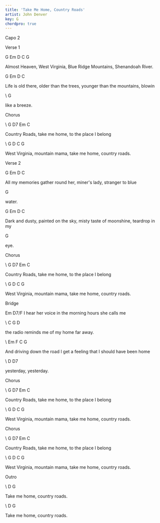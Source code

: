 ```yaml
---
title: 'Take Me Home, Country Roads'
artist: John Denver
key: G
chordpro: true
---
```



Capo 2 

Verse 1

G               Em             D                     C          G

Almost Heaven, West Virginia, Blue Ridge Mountains, Shenandoah River.

G                 Em                    D                           C

Life is old there, older than the trees, younger than the mountains, blowin 

\    G

like a breeze.

Chorus

\    G              D7         Em        C

Country Roads, take me home, to the place I belong

\    G             D               C              G

West Virginia, mountain mama, take me home, country roads.

Verse 2

G                Em                D              C

 All my memories gather round her, miner's lady, stranger to blue 

G

water.

G                Em                  D                         C

Dark and dusty, painted on the sky, misty taste of moonshine, teardrop in my 

 G

eye.

Chorus

\    G              D7         Em        C

Country Roads, take me home, to the place I belong

\    G             D               C              G

West Virginia, mountain mama, take me home, country roads.

Bridge

Em          D7/F I hear her voice in the morning hours she calls me

\    C       G              D

the radio reminds me of my home far away.

\    Em              F             C             G

And driving down the road I get a feeling that I should have been home 

\    D          D7

yesterday, yesterday.

Chorus

\    G              D7         Em        C

Country Roads, take me home, to the place I belong

\    G             D               C              G

West Virginia, mountain mama, take me home, country roads.

Chorus

\    G              D7         Em        C

Country Roads, take me home, to the place I belong

\    G             D               C              G

West Virginia, mountain mama, take me home, country roads.

Outro

\    D             G

Take me home, country roads.

\    D             G

Take me home, country roads.
